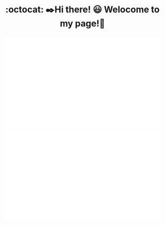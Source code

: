 #  <p align="center">:octocat: :black_nib:Hi there!	:smiley: Welocome to my page!👋 </p>

<!--
**wangxb96/wangxb96** is a ✨ _special_ ✨ repository because its `README.md` (this file) appears on your GitHub profile.

Here are some ideas to get you started:

- 🔭 I’m currently working on ...
- 🌱 I’m currently learning ...
- 👯 I’m looking to collaborate on ...
- 🤔 I’m looking for help with ...
- 💬 Ask me about ...
- 📫 How to reach me: ...
- 😄 Pronouns: ...
- ⚡ Fun fact: ...
-->
<p align="center">
<a href="https://github.com/wangxb96/github-stats">

![](https://github.com/wangxb96/wangxb96/blob/main/generated/overview.svg)
![](https://github.com/wangxb96/wangxb96/blob/main/generated/languages.svg)

</a>
</p>
